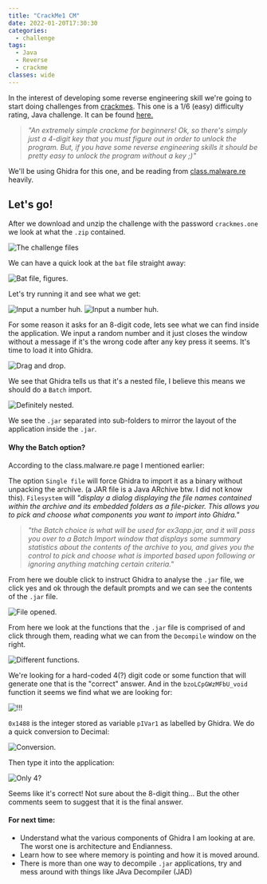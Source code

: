 ```yaml
---
title: "CrackMe1 CM"
date: 2022-01-20T17:30:30
categories:
  - challenge
tags:
  - Java
  - Reverse
  - crackme
classes: wide
---
```

In the interest of developing some reverse engineering skill we're going to start doing challenges from [crackmes](https://crackmes.one). This one is a 1/6 (easy) difficulty rating, Java challenge. It can be found [here.](https://crackmes.one/crackme/5f0c333633c5d42a7c6679b1)

>*"An extremely simple crackme for beginners! Ok, so there's simply just a 4-digit key that you must figure out in order to unlock the program. But, if you have some reverse engineering skills it should be pretty easy to unlock the program without a key ;)"*

We'll be using Ghidra for this one, and be reading from [class.malware.re](https://class.malware.re/2020/04/10/java-analysis-intro.html) heavily. 

Let's go!
---

After we download and unzip the challenge with the password `crackmes.one` we look at what the `.zip` contained.

<img src="/assets/images/crackme1/cmo0.PNG" alt="The challenge files">

We can have a quick look at the `bat` file straight away:

<img src="/assets/images/crackme1/cmo1.PNG" alt="Bat file, figures.">

Let's try running it and see what we get:

<img src="/assets/images/crackme1/cmo2.PNG" alt="Input a number huh.">
<img src="/assets/images/crackme1/cmo3.PNG" alt="Input a number huh.">

For some reason it asks for an 8-digit code, lets see what we can find inside the application. We input a random number and it just closes the window without a message if it's the wrong code after any key press it seems. It's time to load it into Ghidra. 

<img src="/assets/images/crackme1/cmo4.PNG" alt="Drag and drop.">

We see that Ghidra tells us that it's a nested file, I believe this means we should do a `Batch` import.

<img src="/assets/images/crackme1/cmo5.PNG" alt="Definitely nested.">

We see the `.jar` separated into sub-folders to mirror the layout of the application inside the `.jar`.

<h4>Why the Batch option?</h4>

According to the class.malware.re page I mentioned earlier:

The option `Single file` will force Ghidra to import it as a binary without unpacking the archive. (a JAR file is a Java ARchive btw. I did not know this). `Filesystem` will *"display a dialog displaying the file names contained within the archive and its embedded folders as a file-picker. This allows you to pick and choose what components you want to import into Ghidra."*

>*"the Batch choice is what will be used for ex3app.jar, and it will pass you over to a Batch Import window that displays some summary statistics about the contents of the archive to you, and gives you the control to pick and choose what is imported based upon following or ignoring anything matching certain criteria."*

From here we double click to instruct Ghidra to analyse the `.jar` file, we click yes and ok through the default prompts and we can see the contents of the `.jar` file. 

<img src="/assets/images/crackme1/cmo6.PNG" alt="File opened.">

From here we look at the functions that the `.jar` file is comprised of and click through them, reading what we can from the `Decompile` window on the right.

<img src="/assets/images/crackme1/cmo7.PNG" alt="Different functions.">

We're looking for a hard-coded 4(?) digit code or some function that will generate one that is the "correct" answer. And in the `bzoLCpGWzMFbU_void` function it seems we find what we are looking for:

<img src="/assets/images/crackme1/cmo8.PNG" alt="!!!">

`0x1488` is the integer stored as variable `pIVar1` as labelled by Ghidra. We do a quick conversion to Decimal:

<img src="/assets/images/crackme1/cmo9.PNG" alt="Conversion.">

Then type it into the application:

<img src="/assets/images/crackme1/cmo10.PNG" alt="Only 4?">

Seems like it's correct! Not sure about the 8-digit thing... But the other comments seem to suggest that it is the final answer.

<h4>For next time:</h4>

- Understand what the various components of Ghidra I am looking at are. The worst one is architecture and Endianness.
- Learn how to see where memory is pointing and how it is moved around. 
- There is more than one way to decompile `.jar` applications, try and mess around with things like JAva Decompiler (JAD)



